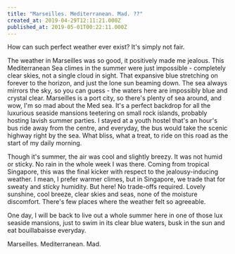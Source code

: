 ```yaml
---
title: "Marseilles. Mediterranean. Mad. ??"
created_at: 2019-04-29T12:11:21.000Z
published_at: 2019-05-01T00:22:11.000Z
---
```

How can such perfect weather ever exist? It's simply not fair.

  

The weather in Marseilles was so good, it positively made me jealous. This Mediterranean Sea climes in the summer were just impossible - completely clear skies, not a single cloud in sight. That expansive blue stretching on forever to the horizon, and just the lone sun beaming down. The sea always mirrors the sky, so you can guess - the waters here are impossibly blue and crystal clear. Marseilles is a port city, so there's plenty of sea around, and wow, I'm so mad about the Med sea. It's a perfect backdrop for all the luxurious seaside mansions teetering on small rock islands, probably hosting lavish summer parties. I stayed at a youth hostel that's an hour's bus ride away from the centre, and everyday, the bus would take the scenic highway right by the sea. What bliss, what a treat, to ride on this road as the start of my daily morning. 

  

Though it's summer, the air was cool and slightly breezy. It was not humid or sticky. No rain in the whole week I was there. Coming from tropical Singapore, this was the final kicker with respect to the jealousy-inducing weather. I mean, I prefer warmer climes, but in Singapore, we trade that for sweaty and sticky humidity. But here! No trade-offs required. Lovely sunshine, cool breeze, clear skies and seas, none of the moisture discomfort. There's few places where the weather felt so agreeable. 

  

One day, I will be back to live out a whole summer here in one of those lux seaside mansions, just to swim in its clear blue waters, busk in the sun and eat bouillabaisse everyday.

  

Marseilles. Mediterranean. Mad.
